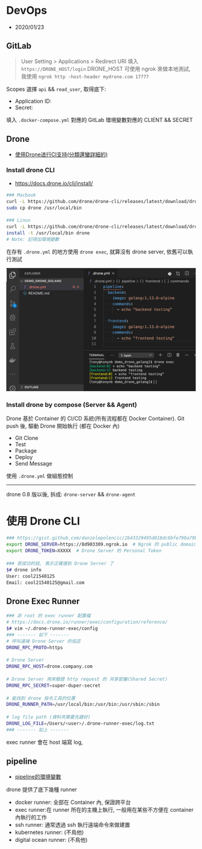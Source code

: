 # DevOps

- 2020/01/23

## GitLab

> User Setting > Applications > Redirect URI 填入 `https://DRONE_HOST/login`
  DRONE_HOST 可使用 ngrok 來做本地測試, 我使用 `ngrok http -host-header mydrone.com 17777`

Scopes 選擇 `api` && `read_user`, 取得底下:

- Application ID:
- Secret:

填入 `.docker-compose.yml` 對應的 GitLab 環境變數對應的 CLIENT && SECRET

## Drone

- [使用Drone进行CI支持(分類還蠻詳細的)](https://xenojoshua.com/2019/12/drone-ci/#1-%E5%89%8D%E8%A8%80)
### Install drone CLI

- https://docs.drone.io/cli/install/

```bash
### Macbook
curl -L https://github.com/drone/drone-cli/releases/latest/download/drone_darwin_amd64.tar.gz | tar zx
sudo cp drone /usr/local/bin

### Linux
curl -L https://github.com/drone/drone-cli/releases/latest/download/drone_linux_amd64.tar.gz | tar zx
install -t /usr/local/bin drone
# Note: 記得加環境變數
```

在存有 `.drone.yml` 的地方使用 `drone exec`, 就算沒有 drone server, 依舊可以執行測試

![drone exec](../../img/drone_exec.jpg)

### Install drone by compose (Server && Agent)


Drone 基於 Container 的 CI/CD 系統(所有流程都在 Docker Container). Git push 後, 驅動 Drone 開始執行 (都在 Docker 內)

- Git Clone
- Test
- Package
- Deploy
- Send Message

使用 `.drone.yml` 做組態控制

---

drone 0.8 版以後, 拆成: `drone-server` && `drone-agent`


# 使用 Drone CLI

```bash
### https://gist.github.com/danielepolencic/2b43329495d018dc6bfe790a79b559d4
export DRONE_SERVER=https://8d903309.ngrok.io  # Ngrok 的 public domain
export DRONE_TOKEN=XXXXX  # Drone Server 的 Personal Token

### 若成功的話, 表示正確連到 Drone Server 了
$# drone info
User: cool21540125
Email: cool21540125@gmail.com
```

## Drone Exec Runner

```bash
### 非 root 的 exec runner 配置檔
# https://docs.drone.io/runner/exec/configuration/reference/
$# vim ~/.drone-runner-exec/config
### ------- 如下 -------
# 呼叫遠端 Drone Server 的協定
DRONE_RPC_PROTO=https

# Drone Server
DRONE_RPC_HOST=drone.company.com

# Drone Server 用來驗證 http request 的 共享密鑰(Shared Secret)
DRONE_RPC_SECRET=super-duper-secret

# 能找到 drone 指令工具的位置
DRONE_RUNNER_PATH=/usr/local/bin:/usr/bin:/usr/sbin:/sbin

# log file path (資料夾需要先建好)
DRONE_LOG_FILE=/Users/<user>/.drone-runner-exec/log.txt
### ------- 如上 -------

```

exec runner 會在 host 端寫 log,



## pipeline

- [pipeline的環境變數](https://exec-runner.docs.drone.io/configuration/variables/)

drone 提供了底下幾種 runner
- docker runner: 全部在 Container 內, 保證跨平台
- exec runner:在 runner 所在的主機上執行, 一般用在某些不方便在 container 內執行的工作
- ssh runner: 通常透過 ssh 執行遠端命令來做建置
- kubernetes runner: (不鳥他)
- digital ocean runner: (不鳥他)